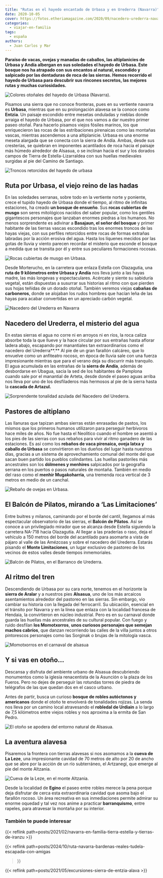 ```yaml
---
title: "Rutas en el hayedo encantado de Urbasa y en Urederra (Navarra)"
date: 2020-10-05
cover: https://fotos.etheriamagazine.com/2020/09/nacedero-urederra-navarra.jpg
categories: 
  - viajar-en-familia
tags: 
  - españa
authors: 
  - Juan Carlos y Mar
---
```


**Paraíso de vacas, ovejas y manadas de caballos, las altiplanicies de Urbasa y Andía 
albergan en sus soledades el hayedo de Urbasa. Este bosque nos ha atrapado con sus 
encantos al natural, escondido y salpicado por las dentaduras de roca de las sierras. 
Hemos recorrido el hayedo de Urbasa para descubrir sus rincones secretos, las mejores 
rutas y muchas curiosidades.** 

![Colores otoñales del hayedo de Urbasa (Navarra).](https://fotos.etheriamagazine.com/2020/09/rutas-hayedo-urbasa.jpg "Colores otoñales del hayedo de Urbasa (Navarra).")

Pisamos una sierra que no conoce fronteras, pues en su vertiente navarra es **Urbasa**, 
mientras que en su prolongación alavesa se la conoce como **Entzia**. Un paisaje 
escondido entre mesetas onduladas y nieblas donde arraiga el hayedo de Urbasa, por el 
que nos vamos a dar nuestro primer paseo otoñal. Para hacerlo pisamos viejos fósiles 
marinos, los que enriquecieron las rocas de las estribaciones pirenaicas como las 
montañas vascas, mientras ascendemos a una altiplanicie. Urbasa es una enorme meseta 
alargada que se conecta con la sierra de Andía. Ambas, desde sus cresterías, se quiebran 
en imponentes acantilados de roca hacia el paisaje más húmedo alrededor de Alsasua, o se 
inclinan hacia el sur y los dorados campos de Tierra de Estella-Lizarraldea con sus 
huellas medievales surgidas al pie del Camino de Santiago. 

![Troncos retorcidos del hayedo de urbasa](https://fotos.etheriamagazine.com/2020/09/que-ver-urbasa-navarra.jpg "Rincones mágicos de Urbasa.")

## Ruta por Urbasa, el viejo reino de las hadas

En las soledades serranas, sobre todo en la vertiente norte y poniente, crece el tupido 
hayedo de Urbasa donde el tiempo, al ritmo de infinitas estaciones, ha creado **un 
bosque de ensueño**. Sus **rocas cubiertas de musgo** son seres mitológicos nacidos del 
saber popular, como los gentiles gigantescos personajes que lanzaban enormes piedras a 
los humanos. No menos sorprendente es adivinar a **Basajaun, el señor del bosque** y 
primer habitante de las tierras vascas escondido tras los enormes troncos de las hayas 
viejas, con sus perfiles retorcidos entre rocas de formas extrañas labradas por la 
acción erosiva del agua. Hasta los líquenes mecidos por las gotas de lluvia y viento 
parecen recordar el misterio que esconde el bosque a medida que se transita por él y 
entre sus peculiares formaciones rocosas. 

![Rocas cubiertas de musgo en Urbasa.](https://fotos.etheriamagazine.com/2020/09/hayedo-urbasa-otono.jpg "Rocas cubiertas de musgo en Urbasa.")

Desde Morterucho, en la carretera que enlaza Estella con Olazagutia, una **ruta de 9 
kilómetros entre Urbasa y Andía** nos lleva junto a las hayas madre, las más longevas y 
espectaculares. Acércate y siente su sabiduría vegetal, están dispuestas a susurrar sus 
historias al ritmo con que pierden sus hojas teñidas de un dorado otoñal. También 
veremos viejas **cabañas de carboneros**, donde se alojaban los rudos hombres que hacían 
leña de las hayas para acabar convertidas en un apreciado carbón vegetal. 

![Nacedero del Urederra en Navarra](https://fotos.etheriamagazine.com/2020/09/nacedero-urederra-navarra.jpg "Nacedero del Urederra (Navarra).")

## Nacedero del Urederra, el misterio del agua

En estas sierras el agua no corre ni en arroyos ni en ríos, la roca caliza absorbe toda 
la que llueve y la hace circular por sus entrañas hasta aflorar ladera abajo, escapando 
por manantiales tan extraordinarios como el nacedero del Urederra**.** Al pie de un gran 
farallón calcáreo, que lo envuelve como un anfiteatro rocoso, en época de lluvia sale 
con una fuerza impresionante mientras que para el verano deja su discurrir más 
tranquilo. El agua acumulada en las entrañas de la **sierra de Andía**, además de 
desbordarse en Ubagua, sacia la sed de los habitantes de Pamplona cuando sale por el 
manantial de Arteta, desde donde el paseo aguas arriba nos lleva por uno de los 
desfiladeros más hermosos al pie de la sierra hasta la **cascada de Artazul.** 

![Sorprendente tonalidad azulada del Nacedero del Urederra.](https://fotos.etheriamagazine.com/2020/09/navarra-nacedero-urederra.jpg "Sorprendente tonalidad azulada del Nacedero del Urederra.")

## Pastores de altiplano

Las llanuras que tapizan ambas sierras están enrasadas de pastos, los mismos que los 
primeros humanos utilizaron para perseguir herbívoros hace miles de años. No fue hasta 
el Neolítico cuando el hombre se asentó a los pies de las sierras con sus rebaños para 
vivir al ritmo ganadero de las estaciones. Es así como los **rebaños de vaca pirenaica, 
oveja latxa y caballo de Urbasa** se convirtieron en los dueños del lugar hasta nuestros 
días, gracias a un sistema de aprovechamiento comunal del monte del que sacan buen 
partido los pueblos colindantes. Las huellas pastoriles más ancestrales son los 
**dólmenes y menhires** salpicados por la geografía serrana en los puertos o pasos 
naturales de montaña. También en medio del raso como el **menhir Mugakoharria**, una 
tremenda roca vertical de 3 metros en medio de un canchal. 

![Rebaño de ovejas en Urbasa.](https://fotos.etheriamagazine.com/2020/09/hayedo-urbasa-ovejas.jpg "Rebaño de ovejas en Urbasa.")

## El Balcón de Pilatos, mirando a ‘Las Limitaciones’

Entre buitres y milanos, caminando por el borde del cantil, llegamos al más espectacular 
observatorio de las sierras, el **Balcón de Pilatos**. Así se conoce a un privilegiado 
mirador que se alcanza desde Estella siguiendo la carretera NA-718 hacia Olazagutía. Al 
llegar a las praderías o raso, deja el vehículo a 150 metros del borde del acantilado 
para asomarte a vista de pájaro al valle de las Amézcoas y sobre el nacedero del 
Urederra. Estarás pisando el **Monte Limitaciones**, un lugar exclusivo de pastoreo de 
los vecinos de estos valles desde tiempos inmemoriales. 

![Balcón de Pilatos, en el Barranco de Urederra.](https://fotos.etheriamagazine.com/2020/09/Balcon-de-Pilatos-Barranco-Urederra-Sierra-Urbasa.jpg "Balcón de Pilatos, en el Barranco de Urederra.")

## Al ritmo del tren

Descendiendo de Urbasa por su cara norte, tenemos en el horizonte la **sierra de 
Aralar** y a nuestros pies **Alsasua**, uno de los más arcaicos asentamientos alrededor 
del pastoreo en las sierras. Sin embargo, vio cambiar su historia con la llegada del 
ferrocarril. Su ubicación, esencial en el tránsito por Navarra y en la línea que enlaza 
con la localidad francesa de Hendaia, la convirtieron en núcleo industrial. Pero es en 
su carnaval donde guarda las huellas más ancestrales de su cultural popular. Con fuego y 
ruido desfilan **los Momotxorros**, **unos curiosos personajes que semejan machos 
cabríos**, que danzan recorriendo las calles de la villa juntos a otros pintorescos 
personajes como las Sorginak o brujas de la mitología vasca. 

![Momotxorros en el carnaval de alsasua](https://fotos.etheriamagazine.com/2020/09/Momotxorros-navarra.jpg "Los Momotxorros, personajes imprescindibles en el Carnaval de Alsasua.")

## Y si vas en otoño...

Descansa y disfruta del ambiente urbano de Alsasua descubriendo monumentos como la 
iglesia renacentista de la Asunción o la plaza de los Fueros. Pero no dejes de perseguir 
las rotundas torres de piedra de telégrafos de las que quedan dos en el casco urbano. 

Antes de partir, busca un curioso **bosque de robles autóctonos y americanos** donde el 
otoño te envolverá de tonalidades rojizas. La senda nos lleva por un camino local 
atravesando el **robledal de Urdiain** a lo largo de 7,5 kilómetros entre viejos robles 
y nos aproxima a la ermita de San Pedro. 

![El otoño se apodera del entorno natural de Alsasua.](https://fotos.etheriamagazine.com/2020/09/bosques-otono-navarra.jpg "El otoño se apodera del entorno natural de Alsasua.")

## La aventura alavesa

Pisaremos la frontera con tierras alavesas si nos asomamos a la **cueva de La Leze**, 
una impresionante cavidad de 70 metros de alto por 20 de ancho que se abre por la acción 
de un río subterráneo, el Artzanegi, que emerge al pie del monte Altzania. 

![Cueva de la Leze, en el monte Altzania.](https://fotos.etheriamagazine.com/2020/09/cueva-leze-navarra-urbasa.jpg "Cueva de la Leze, en el monte Altzania.")

Desde la localidad de **Egino** el paseo entre robles merece la pena porque deja 
disfrutar de cerca esta extraordinaria cavidad que asoma bajo el farallón rocoso. Un 
área recreativa en sus inmediaciones permite admirar su enorme oquedad y tal vez nos 
anime a practicar **barranquismo**, entre rapeles, para atravesar la montaña por su 
interior. 

### También te puede interesar

{{< reflink path=posts/2021/02/navarra-en-familia-tierra-estella-y-tierras-de-iranzu >}} 

{{< reflink path=posts/2024/10/ruta-navarra-bardenas-reales-tudela-escapada-con-amigas 
>}} 

{{< reflink path=posts/2021/05/excursiones-sierra-de-entzia-alava >}}
